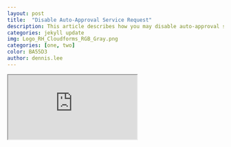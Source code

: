 ```yaml
---
layout: post
title:  "Disable Auto-Approval Service Request"
description: This article describes how you may disable auto-approval service request in CloudForms.
categories: jekyll update
img: Logo_RH_Cloudforms_RGB_Gray.png
categories: [one, two]
color: BA55D3
author: dennis.lee
---
```


<iframe src="https://docs.google.com/document/d/e/2PACX-1vSMTrVcGCSHB7fPb88zORjRfi1iYcr4qP-PXkUySLw7oPiVB-jinYWBg6JdSOh9_MZAarYsn3aPgngX/pub?embedded=true"></iframe>


